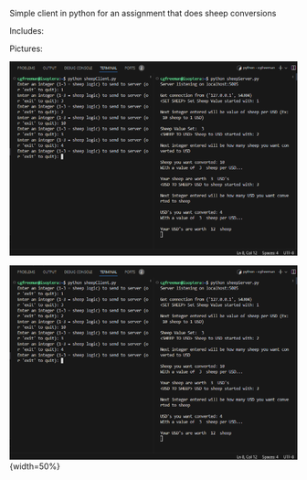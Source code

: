 Simple client in python for an assignment that does sheep conversions

Includes:



Pictures:
<div style= display = "flex">
<img src= "/Pictures/SheepClientScreenshot.png" alt= "image 1" width 50% />

</div>

![image 1](/Pictures/SheepClientScreenshot.png){width=50%}
